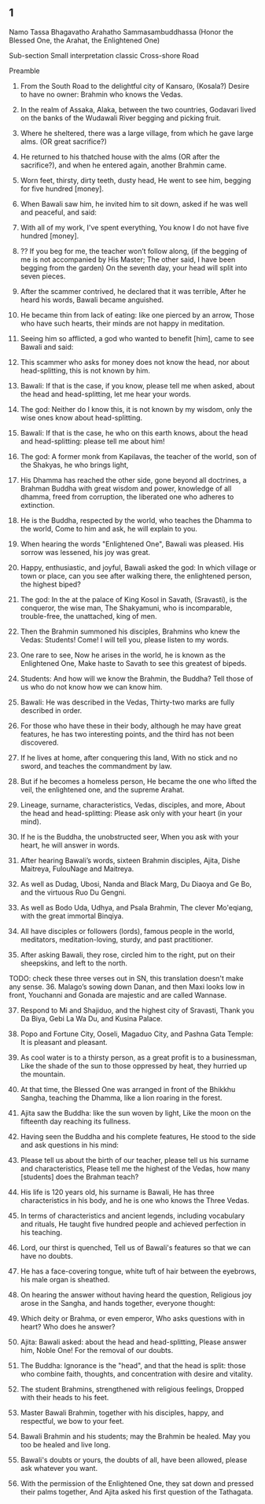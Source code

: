 ## 1

Namo Tassa Bhagavatho Arahatho Sammasambuddhassa
(Honor the Blessed One, the Arahat, the Enlightened One)

Sub-section
Small interpretation classic
Cross-shore Road

Preamble

1. From the South Road to the delightful city of Kansaro, (Kosala?)
Desire to have no owner: Brahmin who knows the Vedas.

2. In the realm of Assaka, Alaka, between the two countries,
Godavari lived on the banks of the Wudawali River begging and picking fruit.

3. Where he sheltered, there was a large village,
from which he gave large alms. (OR great sacrifice?)

4. He returned to his thatched house with the alms (OR after the sacrifice?),
and when he entered again, another Brahmin came.

5. Worn feet, thirsty, dirty teeth, dusty head,
He went to see him, begging for five hundred [money].

6. When Bawali saw him, he invited him to sit down,
asked if he was well and peaceful, and said:

7. With all of my work, I've spent everything,
You know I do not have five hundred [money].

8. ??  If you beg for me, the teacher won’t follow along, (if the begging of me is not accompanied by His Master; The other said, I have been begging from the garden)
On the seventh day, your head will split into seven pieces.

9. After the scammer contrived, he declared that it was terrible,
After he heard his words, Bawali became anguished.

10. He became thin from lack of eating: like one pierced by an arrow,
Those who have such hearts, their minds are not happy in meditation.

11. Seeing him so afflicted, a god who wanted to benefit [him],
came to see Bawali and said:

12. This scammer who asks for money does not know the head,
nor about head-splitting, this is not known by him.

13. Bawali: If that is the case, if you know, please tell me when asked,
about the head and head-splitting, let me hear your words.

14. The god: Neither do I know this, it is not known by my wisdom,
only the wise ones know about head-splitting.

15. Bawali: If that is the case, he who on this earth knows,
about the head and head-splitting: please tell me about him!

16. The god: A former monk from Kapilavas, the teacher of the world,
son of the Shakyas, he who brings light,

17. His Dhamma has reached the other side, gone beyond all doctrines,
a Brahman Buddha with great wisdom and power, knowledge of all dhamma,
freed from corruption, the liberated one who adheres to extinction.

18. He is the Buddha, respected by the world, who teaches the Dhamma to the world,
Come to him and ask, he will explain to you.

19. When hearing the words "Enlightened One", Bawali was pleased.
His sorrow was lessened, his joy was great.

20. Happy, enthusiastic, and joyful, Bawali asked the god:
In which village or town or place,
can you see after walking there, the enlightened person, the highest biped?

21. The god: In the at the palace of King Kosol in Savath, (Sravasti), is the conqueror, the wise man,
The Shakyamuni, who is incomparable, trouble-free, the unattached, king of men.

22. Then the Brahmin summoned his disciples, Brahmins who knew the Vedas:
Students! Come! I will tell you, please listen to my words.

23. One rare to see,
Now he arises in the world, he is known as the Enlightened One,
Make haste to Savath to see this greatest of bipeds.

24. Students: And how will we know the Brahmin, the Buddha?
Tell those of us who do not know how we can know him.

25. Bawali: He was described in the Vedas,
Thirty-two marks are fully described in order.

26. For those who have these in their body,
although he may have great features, he has two interesting points,
and the third has not been discovered.

27. If he lives at home, after conquering this land,
With no stick and no sword, and teaches the commandment by law.

28. But if he becomes a homeless person,
He became the one who lifted the veil, the enlightened one, and the supreme Arahat.

29. Lineage, surname, characteristics, Vedas, disciples, and more,
About the head and head-splitting: Please ask only with your heart (in your mind).

30. If he is the Buddha, the unobstructed seer,
When you ask with your heart, he will answer in words.

31. After hearing Bawali’s words, sixteen Brahmin disciples,
Ajita, Dishe Maitreya, FulouNage and Maitreya.

32. As well as Dudag, Ubosi, Nanda and Black Marg,
Du Diaoya and Ge Bo, and the virtuous Ruo Du Gengni.

33. As well as Bodo Uda, Udhya, and Psala Brahmin,
The clever Mo'eqiang, with the great immortal Binqiya.

34. All have disciples or followers (lords), famous people in the world,
meditators, meditation-loving, sturdy, and past practitioner.

35. After asking Bawali, they rose, circled him to the right,
put on their sheepskins, and left to the north.

TODO: check these three verses out in SN, this translation doesn't make any sense.
36. Malago’s sowing down Danan, and then Maxi looks low in front,
Youchanni and Gonada are majestic and are called Wannase.

37. Respond to Mi and Shajiduo, and the highest city of Sravasti,
Thank you Da Biya, Gebi La Wa Du, and Kusina Palace.

38. Popo and Fortune City, Ooseli, Magaduo City,
and Pashna Gata Temple: It is pleasant and pleasant.

39. As cool water is to a thirsty person, as a great profit is to a businessman,
Like the shade of the sun to those oppressed by heat, they hurried up the mountain.

40. At that time, the Blessed One was arranged in front of the Bhikkhu Sangha,
teaching the Dhamma, like a lion roaring in the forest.

41. Ajita saw the Buddha: like the sun woven by light,
Like the moon on the fifteenth day reaching its fullness.

42. Having seen the Buddha and his complete features,
He stood to the side and ask questions in his mind:

43. Please tell us about the birth of our teacher, please tell us his surname and characteristics,
Please tell me the highest of the Vedas, how many [students] does the Brahman teach?

44. His life is 120 years old, his surname is Bawali,
He has three characteristics in his body, and he is one who knows the Three Vedas.

45. In terms of characteristics and ancient legends, including vocabulary and rituals,
He taught five hundred people and achieved perfection in his teaching.

46. Lord, our thirst is quenched,
Tell us of Bawali's features so that we can have no doubts.

47. He has a face-covering tongue,
white tuft of hair between the eyebrows, his male organ is sheathed.

48. On hearing the answer without having heard the question,
Religious joy arose in the Sangha, and hands together, everyone thought:

49. Which deity or Brahma, or even emperor,
Who asks questions with in heart? Who does he answer?

50. Ajita: Bawali asked: about the head and head-splitting,
Please answer him, Noble One! For the removal of our doubts.

51. The Buddha: Ignorance is the "head", and that the head is split:
those who combine faith, thoughts, and concentration with desire and vitality.

52. The student Brahmins, strengthened with religious feelings,
Dropped with their heads to his feet.

53. Master Bawali Brahmin, together with his disciples,
happy, and respectful, we bow to your feet.

54. Bawali Brahmin and his students;
may the Brahmin be healed. May you too be healed and live long.

55. Bawali's doubts or yours, the doubts of all,
have been allowed, please ask whatever you want.

56. With the permission of the Enlightened One, they sat down and pressed their palms together,
And Ajita asked his first question of the Tathagata.
